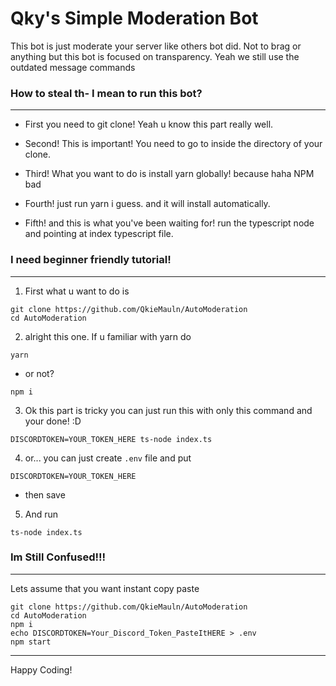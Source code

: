 # Qky's Simple Moderation Bot

This bot is just moderate your server like others bot did. Not to brag or anything but this bot is focused on transparency. Yeah we still use the outdated message commands

### How to steal th- I mean to run this bot?

---

- First you need to git clone! Yeah u know this part really well.

- Second! This is important! You need to go to inside the directory of your clone.

- Third! What you want to do is install yarn globally! because haha NPM bad

- Fourth! just run yarn i guess. and it will install automatically.

- Fifth! and this is what you've been waiting for! run the typescript node and pointing at index typescript file.

### I need beginner friendly tutorial!

---

1. First what u want to do is

```
git clone https://github.com/QkieMauln/AutoModeration
cd AutoModeration
```

2. alright this one. If u familiar with yarn do

```
yarn
```

- or not?

```
npm i
```

3. Ok this part is tricky you can just run this with only this command and your done! :D

```
DISCORDTOKEN=YOUR_TOKEN_HERE ts-node index.ts
```

4. or... you can just create `.env` file and put

```
DISCORDTOKEN=YOUR_TOKEN_HERE
```

- then save

5. And run

```
ts-node index.ts
```

### Im Still Confused!!!

---

Lets assume that you want instant copy paste

```
git clone https://github.com/QkieMauln/AutoModeration
cd AutoModeration
npm i
echo DISCORDTOKEN=Your_Discord_Token_PasteItHERE > .env
npm start
```

---

Happy Coding!

